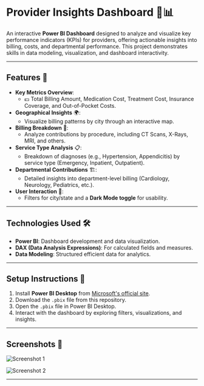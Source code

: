 # Provider Insights Dashboard 🏥📊

An interactive **Power BI Dashboard** designed to analyze and visualize key performance indicators (KPIs) for providers, offering actionable insights into billing, costs, and departmental performance. This project demonstrates skills in data modeling, visualization, and dashboard interactivity.

---

## Features 🚀

- **Key Metrics Overview**:
  - 💵 Total Billing Amount, Medication Cost, Treatment Cost, Insurance Coverage, and Out-of-Pocket Costs.
- **Geographical Insights** 🌍:
  - Visualize billing patterns by city through an interactive map.
- **Billing Breakdown** 🩻:
  - Analyze contributions by procedure, including CT Scans, X-Rays, MRI, and others.
- **Service Type Analysis** 📋:
  - Breakdown of diagnoses (e.g., Hypertension, Appendicitis) by service type (Emergency, Inpatient, Outpatient).
- **Departmental Contributions** 🏗️:
  - Detailed insights into department-level billing (Cardiology, Neurology, Pediatrics, etc.).
- **User Interaction** 🔄:
  - Filters for city/state and a **Dark Mode toggle** for usability.

---

## Technologies Used 🛠️

- **Power BI**: Dashboard development and data visualization.
- **DAX (Data Analysis Expressions)**: For calculated fields and measures.
- **Data Modeling**: Structured efficient data for analytics.

---

## Setup Instructions 📂

1. Install **Power BI Desktop** from [Microsoft's official site](https://powerbi.microsoft.com/).
2. Download the `.pbix` file from this repository.
3. Open the `.pbix` file in Power BI Desktop.
4. Interact with the dashboard by exploring filters, visualizations, and insights.



---

## Screenshots 📸

![Screenshot 1](Healthcare%20Provide%20Dataset/Healthcare%20Provide%20Dataset/Screenshots/Screenshot%202024-12-28%20224104.png)

![Screenshot 2](Healthcare%20Provide%20Dataset/Healthcare%20Provide%20Dataset/Screenshots/Screenshot%202024-12-28%20224105.png)


---


